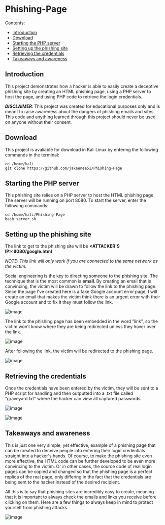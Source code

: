 # Phishing-Page

Contents:
- [Introduction](https://github.com/jakeenea51/Phishing-Page#introduction)
- [Download](https://github.com/jakeenea51/Phishing-Page#download)
- [Starting the PHP server](https://github.com/jakeenea51/Phishing-Page#starting-the-php-server)
- [Setting up the phishing site](https://github.com/jakeenea51/Phishing-Page#setting-up-the-phishing-site)
- [Retrieving the credentials](https://github.com/jakeenea51/Phishing-Page#retrieving-the-credentials)
- [Takeaways and awareness](https://github.com/jakeenea51/Phishing-Page#takeaways-and-awareness)

## Introduction
This project demonstrates how a hacker is able to easily create a deceptive phishing site by creating an HTML phishing page, using a PHP server to host the page, and using PHP code to retrieve the login credentials.

***DISCLAIMER***: This project was created for educational purposes only and is meant to raise awareness about the dangers of phishing emails and sites. This code and anything learned through this project should never be used on anyone without their consent. 


## Download
This project is avaliable for download in Kali Linux by entering the following commands in the terminal:
```
cd /home/kali
git clone https://github.com/jakeenea51/Phishing-Page
```


## Starting the PHP server
This phishing site relies on a PHP server to host the HTML phishing page. The server will be running on port 8080. To start the server, enter the following commands:
```
cd /home/kali/Phishing-Page
bash server.sh
```


## Setting up the phishing site
The link to get to the phishing site will be **<ATTACKER'S IP>:8080/google.html**

*NOTE: This link will only work if you are connected to the same network as the victim.*

Social engineering is the key to directing someone to the phishing site. The technique that is the most common is **email**. By creating an email that is convincing, the victim will be drawn to follow the link to the phishing page. Since the page I've created here is a fake Google account error page, I will create an email that makes the victim think there is an urgent error with their Google account and to fix it they must follow the link.

![image](https://user-images.githubusercontent.com/91490989/184546548-71249c36-2b89-40b6-972c-8d1de6b24138.png)

The link to the phishing page has been embedded in the word "link", so the victim won't know where they are being redirected unless they hover over the link.

![image](https://user-images.githubusercontent.com/91490989/184546756-99dabef2-f104-4526-80fb-93a2f14adb80.png)

After following the link, the victim will be redirected to the phishing page.

![image](https://user-images.githubusercontent.com/91490989/184546975-0885ba4d-3a4e-4e99-93e2-2d84a06fd292.png)


## Retrieving the credentials
Once the credentials have been entered by the victim, they will be sent to a PHP script for handling and then outputted into a .txt file called "graveyard.txt" where the hacker can view all captured passwords.

![image](https://user-images.githubusercontent.com/91490989/184547200-a8d75706-cd46-42ba-8cac-87967b7d67e0.png)

![image](https://user-images.githubusercontent.com/91490989/184547272-53724da0-7287-47f7-ae72-9c40c5d1cb4f.png)

## Takeaways and awareness
This is just one very simple, yet effective, example of a phishing page that can be created to deceive people into entering their login credentials straight into a hacker's hands. Of course, to make the phishing site even more effective, the HTML code can be further developed to be even more convincing to the victim. Or in other cases, the source code of real login pages can be copied and changed so that the phishing page is a perfect replica of the real page, only differing in the fact that the credentials are being sent to the hacker instead of the desired recipient. 

All this is to say that phishing sites are incredibly easy to create, meaning that it is important to always check the emails and links you receive before clicking on them. Here are a few things to always keep in mind to protect yourself from phishing attacks.

![image](https://user-images.githubusercontent.com/91490989/184548001-e449a658-318d-4f4a-b999-8565db8734cc.png)
